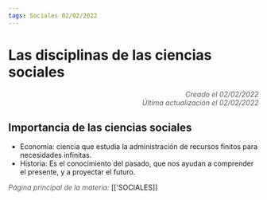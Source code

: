 ```yaml
---
tags: Sociales 02/02/2022
---
```


# Las disciplinas de las ciencias sociales
<div style="text-align: right; opacity: 0.7; font-style: italic;">Creado el 02/02/2022</div>
<div style="text-align: right; opacity: 0.7; font-style: italic;">Última actualización el 02/02/2022</div>

## Importancia de las ciencias sociales

- Economía: ciencia que estudia la administración de recursos finitos para necesidades infinitas.
- Historia: Es el conocimiento del pasado, que nos ayudan a comprender el presente, y a proyectar el futuro.


<span style="opacity: 0.7; font-style: italic;">Página principal de la materia:</span> [['SOCIALES]]